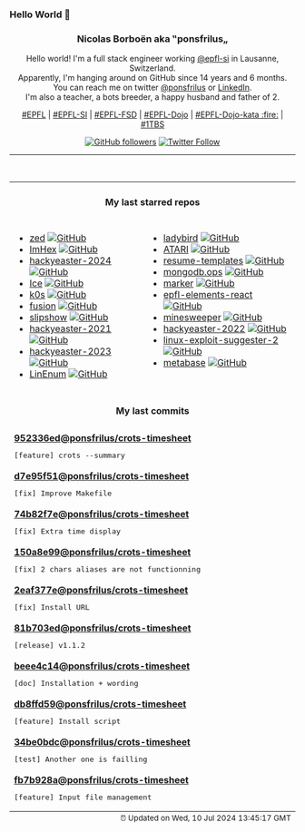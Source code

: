 ### Hello World 👋

<p align="center">
  <!-- use https://avatars.githubusercontent.com/u/176002?v=4 for your default github picture 
  <img src="https://raw.githubusercontent.com/ponsfrilus/ponsfrilus/master/img/ponsfrilus.png" title="Nicolas Borboën aka ‟ponsfrilus„" alt="Nicolas Borboën aka ‟ponsfrilus„" /> -->
  <h3 align="center">
    Nicolas Borboën aka ‟ponsfrilus„
  </h3>
  <p align="center">
    Hello world! I'm a full stack engineer working <a href="https://github.com/epfl-si">@epfl-si</a> in Lausanne, Switzerland.
    <br />Apparently, I'm hanging around on GitHub since 14 years and 6 months.
    <br />You can reach me on twitter <a href="https://twitter.com/ponsfrilus">@ponsfrilus</a> or <a href="http://linkedin.com/in/nicolasborboen">LinkedIn</a>.
    <br />I'm also a teacher, a bots breeder, a happy husband and father of 2.
  </p>
  <p align="center">
    <a href="https://www.epfl.ch">#EPFL</a> | 
    <a href="https://github.com/epfl-si/">#EPFL-SI</a> | 
    <a href="https://github.com/epfl-fsd">#EPFL-FSD</a> | 
    <a href="https://github.com/topics/epfl-dojo">#EPFL-Dojo</a> | 
    <a href="https://github.com/topics/epfl-dojo-kata">#EPFL-Dojo-kata :fire:</a> | 
    <a href="https://en.wikipedia.org/wiki/Indentation_style#Variant:_1TBS_(OTBS)">#1TBS</a>
  </p>
  <p align="center">
    <a href="https://github.com/ponsfrilus"><img alt="GitHub followers" src="https://img.shields.io/github/followers/ponsfrilus?label=Follow%20me%20on%20github&style=social"></a>
    <a href="https://twitter.com/ponsfrilus"><img alt="Twitter Follow" src="https://img.shields.io/twitter/follow/ponsfrilus?label=follow%20me%20on%20twitter&style=social"></a>
  </p>
  </p><hr><table align="center">
<tr>
<td colspan="2" align="center"><h4>My last starred repos</h4></td>
</tr>
<tr>
<td valign="top">
<ul>
<li>
<a href="https://github.com/zed-industries/zed" title="Code at the speed of thought – Zed is a high-performance, multiplayer code editor from the creators of Atom and Tree-sitter." target="_blank">zed</a>&nbsp;<a href="https://github.com/zed-industries/zed" title="Code at the speed of thought – Zed is a high-performance, multiplayer code editor from the creators of Atom and Tree-sitter." target="_blank"><img src="https://img.shields.io/github/stars/zed-industries/zed?style=social" alt="GitHub"></a>
</li>
<li>
<a href="https://github.com/WerWolv/ImHex" title="🔍 A Hex Editor for Reverse Engineers, Programmers and people who value their retinas when working at 3 AM." target="_blank">ImHex</a>&nbsp;<a href="https://github.com/WerWolv/ImHex" title="🔍 A Hex Editor for Reverse Engineers, Programmers and people who value their retinas when working at 3 AM." target="_blank"><img src="https://img.shields.io/github/stars/WerWolv/ImHex?style=social" alt="GitHub"></a>
</li>
<li>
<a href="https://github.com/PhilippSieber/hackyeaster-2024" title="null" target="_blank">hackyeaster-2024</a>&nbsp;<a href="https://github.com/PhilippSieber/hackyeaster-2024" title="null" target="_blank"><img src="https://img.shields.io/github/stars/PhilippSieber/hackyeaster-2024?style=social" alt="GitHub"></a>
</li>
<li>
<a href="https://github.com/jordanbaird/Ice" title="Powerful menu bar manager for macOS" target="_blank">Ice</a>&nbsp;<a href="https://github.com/jordanbaird/Ice" title="Powerful menu bar manager for macOS" target="_blank"><img src="https://img.shields.io/github/stars/jordanbaird/Ice?style=social" alt="GitHub"></a>
</li>
<li>
<a href="https://github.com/k0sproject/k0s" title="k0s - The Zero Friction Kubernetes" target="_blank">k0s</a>&nbsp;<a href="https://github.com/k0sproject/k0s" title="k0s - The Zero Friction Kubernetes" target="_blank"><img src="https://img.shields.io/github/stars/k0sproject/k0s?style=social" alt="GitHub"></a>
</li>
<li>
<a href="https://github.com/0x2E/fusion" title="A lightweight, self-hosted friendly RSS aggregator and reader" target="_blank">fusion</a>&nbsp;<a href="https://github.com/0x2E/fusion" title="A lightweight, self-hosted friendly RSS aggregator and reader" target="_blank"><img src="https://img.shields.io/github/stars/0x2E/fusion?style=social" alt="GitHub"></a>
</li>
<li>
<a href="https://github.com/panglesd/slipshow" title="An engine for displaying slips, the next-gen version of slides" target="_blank">slipshow</a>&nbsp;<a href="https://github.com/panglesd/slipshow" title="An engine for displaying slips, the next-gen version of slides" target="_blank"><img src="https://img.shields.io/github/stars/panglesd/slipshow?style=social" alt="GitHub"></a>
</li>
<li>
<a href="https://github.com/PhilippSieber/hackyeaster-2021" title="null" target="_blank">hackyeaster-2021</a>&nbsp;<a href="https://github.com/PhilippSieber/hackyeaster-2021" title="null" target="_blank"><img src="https://img.shields.io/github/stars/PhilippSieber/hackyeaster-2021?style=social" alt="GitHub"></a>
</li>
<li>
<a href="https://github.com/PhilippSieber/hackyeaster-2023" title="null" target="_blank">hackyeaster-2023</a>&nbsp;<a href="https://github.com/PhilippSieber/hackyeaster-2023" title="null" target="_blank"><img src="https://img.shields.io/github/stars/PhilippSieber/hackyeaster-2023?style=social" alt="GitHub"></a>
</li>
<li>
<a href="https://github.com/rebootuser/LinEnum" title="Scripted Local Linux Enumeration & Privilege Escalation Checks" target="_blank">LinEnum</a>&nbsp;<a href="https://github.com/rebootuser/LinEnum" title="Scripted Local Linux Enumeration & Privilege Escalation Checks" target="_blank"><img src="https://img.shields.io/github/stars/rebootuser/LinEnum?style=social" alt="GitHub"></a>
</li>
</ul>
<img width="450" height="1" /></td>
<td valign="top">
<ul>
<li>
<a href="https://github.com/LadybirdBrowser/ladybird" title="Truly independent web browser" target="_blank">ladybird</a>&nbsp;<a href="https://github.com/LadybirdBrowser/ladybird" title="Truly independent web browser" target="_blank"><img src="https://img.shields.io/github/stars/LadybirdBrowser/ladybird?style=social" alt="GitHub"></a>
</li>
<li>
<a href="https://github.com/epfl-si/ATARI" title="Code source for atari.epfl.ch" target="_blank">ATARI</a>&nbsp;<a href="https://github.com/epfl-si/ATARI" title="Code source for atari.epfl.ch" target="_blank"><img src="https://img.shields.io/github/stars/epfl-si/ATARI?style=social" alt="GitHub"></a>
</li>
<li>
<a href="https://github.com/r-engineeringresumes/resume-templates" title="r/EngineeringResumes Resume Templates" target="_blank">resume-templates</a>&nbsp;<a href="https://github.com/r-engineeringresumes/resume-templates" title="r/EngineeringResumes Resume Templates" target="_blank"><img src="https://img.shields.io/github/stars/r-engineeringresumes/resume-templates?style=social" alt="GitHub"></a>
</li>
<li>
<a href="https://github.com/epfl-si/mongodb.ops" title="Ansible automation and other “ops” assets for the MongoDB hosting service" target="_blank">mongodb.ops</a>&nbsp;<a href="https://github.com/epfl-si/mongodb.ops" title="Ansible automation and other “ops” assets for the MongoDB hosting service" target="_blank"><img src="https://img.shields.io/github/stars/epfl-si/mongodb.ops?style=social" alt="GitHub"></a>
</li>
<li>
<a href="https://github.com/VikParuchuri/marker" title="Convert PDF to markdown quickly with high accuracy" target="_blank">marker</a>&nbsp;<a href="https://github.com/VikParuchuri/marker" title="Convert PDF to markdown quickly with high accuracy" target="_blank"><img src="https://img.shields.io/github/stars/VikParuchuri/marker?style=social" alt="GitHub"></a>
</li>
<li>
<a href="https://github.com/epfl-si/epfl-elements-react" title="React bindings for https://epfl-si.github.io/elements" target="_blank">epfl-elements-react</a>&nbsp;<a href="https://github.com/epfl-si/epfl-elements-react" title="React bindings for https://epfl-si.github.io/elements" target="_blank"><img src="https://img.shields.io/github/stars/epfl-si/epfl-elements-react?style=social" alt="GitHub"></a>
</li>
<li>
<a href="https://github.com/Imbwbl/minesweeper" title="null" target="_blank">minesweeper</a>&nbsp;<a href="https://github.com/Imbwbl/minesweeper" title="null" target="_blank"><img src="https://img.shields.io/github/stars/Imbwbl/minesweeper?style=social" alt="GitHub"></a>
</li>
<li>
<a href="https://github.com/PhilippSieber/hackyeaster-2022" title="null" target="_blank">hackyeaster-2022</a>&nbsp;<a href="https://github.com/PhilippSieber/hackyeaster-2022" title="null" target="_blank"><img src="https://img.shields.io/github/stars/PhilippSieber/hackyeaster-2022?style=social" alt="GitHub"></a>
</li>
<li>
<a href="https://github.com/jondonas/linux-exploit-suggester-2" title="Next-Generation Linux Kernel Exploit Suggester" target="_blank">linux-exploit-suggester-2</a>&nbsp;<a href="https://github.com/jondonas/linux-exploit-suggester-2" title="Next-Generation Linux Kernel Exploit Suggester" target="_blank"><img src="https://img.shields.io/github/stars/jondonas/linux-exploit-suggester-2?style=social" alt="GitHub"></a>
</li>
<li>
<a href="https://github.com/metabase/metabase" title="The simplest, fastest way to get business intelligence and analytics to everyone in your company :yum:" target="_blank">metabase</a>&nbsp;<a href="https://github.com/metabase/metabase" title="The simplest, fastest way to get business intelligence and analytics to everyone in your company :yum:" target="_blank"><img src="https://img.shields.io/github/stars/metabase/metabase?style=social" alt="GitHub"></a>
</li>
</ul>
<img width="450" height="1" /></td>
</tr>
<tr>
<td colspan="2" align="center"><h4>My last commits</h4></td>
</tr>
<tr>
        <td colspan="2">
          <div><strong><a href="https://api.github.com/repos/ponsfrilus/crots-timesheet/commits/952336ede991f037698326e8e0a6d593808f4a1a" title="2024-07-06T17:53:31.000+02:00" target="_blank">952336ed</a><a href="https://github.com/ponsfrilus">@ponsfrilus</a><a href="https://github.com/ponsfrilus/crots-timesheet" title="CLI tools to manage my timesheet">/crots-timesheet</a></strong></div>
          <pre>[feature] crots --summary</pre>
        </td>
        </tr><tr>
        <td colspan="2">
          <div><strong><a href="https://api.github.com/repos/ponsfrilus/crots-timesheet/commits/d7e95f512c9dcb17cc8bf95357ae2c396d5d83f0" title="2024-07-06T17:53:02.000+02:00" target="_blank">d7e95f51</a><a href="https://github.com/ponsfrilus">@ponsfrilus</a><a href="https://github.com/ponsfrilus/crots-timesheet" title="CLI tools to manage my timesheet">/crots-timesheet</a></strong></div>
          <pre>[fix] Improve Makefile</pre>
        </td>
        </tr><tr>
        <td colspan="2">
          <div><strong><a href="https://api.github.com/repos/ponsfrilus/crots-timesheet/commits/74b82f7ec67d7a65f950551677a7122da653b126" title="2024-07-06T16:36:13.000+02:00" target="_blank">74b82f7e</a><a href="https://github.com/ponsfrilus">@ponsfrilus</a><a href="https://github.com/ponsfrilus/crots-timesheet" title="CLI tools to manage my timesheet">/crots-timesheet</a></strong></div>
          <pre>[fix] Extra time display</pre>
        </td>
        </tr><tr>
        <td colspan="2">
          <div><strong><a href="https://api.github.com/repos/ponsfrilus/crots-timesheet/commits/150a8e99000d5d41de845011e1033494ba4eae2d" title="2024-07-06T14:54:13.000+02:00" target="_blank">150a8e99</a><a href="https://github.com/ponsfrilus">@ponsfrilus</a><a href="https://github.com/ponsfrilus/crots-timesheet" title="CLI tools to manage my timesheet">/crots-timesheet</a></strong></div>
          <pre>[fix] 2 chars aliases are not functionning</pre>
        </td>
        </tr><tr>
        <td colspan="2">
          <div><strong><a href="https://api.github.com/repos/ponsfrilus/crots-timesheet/commits/2eaf377ef564743ff8bcc1de6732243b6148ec64" title="2024-07-06T14:52:44.000+02:00" target="_blank">2eaf377e</a><a href="https://github.com/ponsfrilus">@ponsfrilus</a><a href="https://github.com/ponsfrilus/crots-timesheet" title="CLI tools to manage my timesheet">/crots-timesheet</a></strong></div>
          <pre>[fix] Install URL</pre>
        </td>
        </tr><tr>
        <td colspan="2">
          <div><strong><a href="https://api.github.com/repos/ponsfrilus/crots-timesheet/commits/81b703ede1e9a4151df33c6329a3a2da53c9d7a5" title="2024-07-06T14:46:19.000+02:00" target="_blank">81b703ed</a><a href="https://github.com/ponsfrilus">@ponsfrilus</a><a href="https://github.com/ponsfrilus/crots-timesheet" title="CLI tools to manage my timesheet">/crots-timesheet</a></strong></div>
          <pre>[release] v1.1.2</pre>
        </td>
        </tr><tr>
        <td colspan="2">
          <div><strong><a href="https://api.github.com/repos/ponsfrilus/crots-timesheet/commits/beee4c14b7f773d5c55166dfda240799c4e19d16" title="2024-07-06T14:37:17.000+02:00" target="_blank">beee4c14</a><a href="https://github.com/ponsfrilus">@ponsfrilus</a><a href="https://github.com/ponsfrilus/crots-timesheet" title="CLI tools to manage my timesheet">/crots-timesheet</a></strong></div>
          <pre>[doc] Installation + wording</pre>
        </td>
        </tr><tr>
        <td colspan="2">
          <div><strong><a href="https://api.github.com/repos/ponsfrilus/crots-timesheet/commits/db8ffd59433fe613a6a9163cf82cae23d70d2f57" title="2024-07-06T14:36:52.000+02:00" target="_blank">db8ffd59</a><a href="https://github.com/ponsfrilus">@ponsfrilus</a><a href="https://github.com/ponsfrilus/crots-timesheet" title="CLI tools to manage my timesheet">/crots-timesheet</a></strong></div>
          <pre>[feature] Install script</pre>
        </td>
        </tr><tr>
        <td colspan="2">
          <div><strong><a href="https://api.github.com/repos/ponsfrilus/crots-timesheet/commits/34be0bdc9208d6c2a3268626d8dd180fc4a10de5" title="2024-07-06T14:36:25.000+02:00" target="_blank">34be0bdc</a><a href="https://github.com/ponsfrilus">@ponsfrilus</a><a href="https://github.com/ponsfrilus/crots-timesheet" title="CLI tools to manage my timesheet">/crots-timesheet</a></strong></div>
          <pre>[test] Another one is failling</pre>
        </td>
        </tr><tr>
        <td colspan="2">
          <div><strong><a href="https://api.github.com/repos/ponsfrilus/crots-timesheet/commits/fb7b928a0cf059648afdf14f3ba81f605c07ae7c" title="2024-07-06T14:36:09.000+02:00" target="_blank">fb7b928a</a><a href="https://github.com/ponsfrilus">@ponsfrilus</a><a href="https://github.com/ponsfrilus/crots-timesheet" title="CLI tools to manage my timesheet">/crots-timesheet</a></strong></div>
          <pre>[feature] Input file management</pre>
        </td>
        </tr><tfoot>
<tr>
<td colspan="2" align="right">
<img width="900" height="1" />
<small>⏰ Updated on Wed, 10 Jul 2024 13:45:17 GMT</small>
</td>
</tr>
</tfoot>
<br />
</table>
